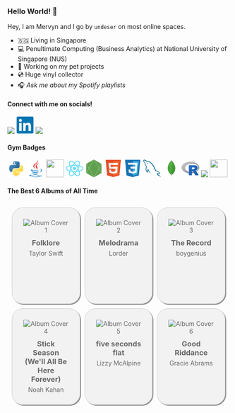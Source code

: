 ### Hello World! 👋

Hey, I am Mervyn and I go by `undeser` on most online spaces.

-   🇸🇬 Living in Singapore
-   💻 Penultimate Computing (Business Analytics) at National University of Singapore (NUS)
-   🔭 Working on my pet projects
-   💿 Huge vinyl collector
-   🎧 _Ask me about my Spotify playlists_

#### Connect with me on socials!

[<img src = "https://www.nicepng.com/png/full/52-520535_free-files-github-github-icon-png-white.png" width="40">](https://github.com/undeser) [<img src="https://raw.githubusercontent.com/devicons/devicon/master/icons/linkedin/linkedin-original.svg" width="40" height="40">](https://www.linkedin.com/in/mervseah/) [<img src = "https://www.freepnglogos.com/uploads/spotify-logo-png/file-spotify-logo-png-4.png" width = "40">](https://open.spotify.com/user/1163571756?si=f107f55e9b8649b7)

#### Gym Badges

[<img src="https://raw.githubusercontent.com/devicons/devicon/master/icons/python/python-original.svg" width="40" height="40">](https://www.python.org/) [<img src="https://raw.githubusercontent.com/devicons/devicon/master/icons/java/java-original.svg" width="40" height="40">](https://www.java.com/en/) [<img src="https://www.svgrepo.com/download/374088/solidity.svg" width="40" height="40">](https://docs.soliditylang.org/) [<img src="https://raw.githubusercontent.com/devicons/devicon/1119b9f84c0290e0f0b38982099a2bd027a48bf1/icons/react/react-original.svg" width="40" height="40">](https://react.dev/) [<img src="https://raw.githubusercontent.com/devicons/devicon/1119b9f84c0290e0f0b38982099a2bd027a48bf1/icons/nodejs/nodejs-plain.svg" width="40" height="40">](https://nodejs.org/en) [<img src="https://raw.githubusercontent.com/devicons/devicon/1119b9f84c0290e0f0b38982099a2bd027a48bf1/icons/html5/html5-original.svg" width="40" height="40">](https://html.spec.whatwg.org) [<img src="https://raw.githubusercontent.com/devicons/devicon/1119b9f84c0290e0f0b38982099a2bd027a48bf1/icons/css3/css3-original.svg" width="40" height="40">](https://www.w3.org/TR/CSS/#css) [<img src="https://raw.githubusercontent.com/devicons/devicon/master/icons/mysql/mysql-original.svg" width="40" height="40">](https://www.mysql.com/) [<img src="https://raw.githubusercontent.com/devicons/devicon/master/icons/mongodb/mongodb-original.svg" width="40" height="40">](https://www.mongodb.com/) [<img src="https://raw.githubusercontent.com/devicons/devicon/master/icons/r/r-original.svg" width="40" height="40">](https://www.r-project.org/) [<img src = "https://upload.wikimedia.org/wikipedia/commons/thumb/a/af/Adobe_Photoshop_CC_icon.svg/2101px-Adobe_Photoshop_CC_icon.svg.png" width="40">](https://www.adobe.com/products/photoshop.html) [<img src="https://camo.githubusercontent.com/ed44ae57571fe5fdba9c41a72c5bb0d2ed1dd86623c6d485ca248c61291bd6bc/68747470733a2f2f75706c6f61642e77696b696d656469612e6f72672f77696b6970656469612f636f6d6d6f6e732f342f34352f4e6f74696f6e5f6170705f6c6f676f2e706e67" width="40" height="40">](https://www.notion.so/)

#### The Best 6 Albums of All Time

<div class="grid-container">
  <a href="https://open.spotify.com/album/1pzvBxYgT6OVwJLtHkrdQK?si=kYRigJVOSE-KCM4KVQgjKg" class="grid-item">
    <img src="https://is1-ssl.mzstatic.com/image/thumb/Music115/v4/b5/80/dc/b580dca0-349d-036b-e09b-bd849f6affd8/20UMGIM64216.rgb.jpg/600x600bb.jpg" alt="Album Cover 1">
    <div class="info">
      <h3>Folklore</h3>
      <p>Taylor Swift</p>
    </div>
  </a>
  <a href="https://open.spotify.com/album/2B87zXm9bOWvAJdkJBTpzF?si=g7jpcxdPRvW60Ub2u05Rfw" class="grid-item">
    <img src="https://is1-ssl.mzstatic.com/image/thumb/Music115/v4/8d/0d/15/8d0d1532-493b-52ec-6a29-a239ced6931b/17UMGIM81023.rgb.jpg/600x600bb.jpg" alt="Album Cover 2">
    <div class="info">
      <h3>Melodrama</h3>
      <p>Lorder</p>
    </div>
  </a>
  <a href="https://open.spotify.com/album/0e9GjrztzBw8oMC6n2CDeI?si=mV-94ShGQn6-nKkBKbOiwQ" class="grid-item">
    <img src="https://is1-ssl.mzstatic.com/image/thumb/Music123/v4/ad/fc/81/adfc819e-00b2-3cb5-deb2-931a5b6da3fa/22UM1IM44998.rgb.jpg/600x600bb.jpg" alt="Album Cover 3">
    <div class="info">
      <h3>The Record</h3>
      <p>boygenius</p>
    </div>
  </a>
  <a href="https://open.spotify.com/album/1pb3je8gXTs5dpRRTKhHRC?si=7QZ6pcubRPayjaKWHyEfkQ" class="grid-item">
    <img src="https://is1-ssl.mzstatic.com/image/thumb/Music126/v4/7b/cc/cf/7bcccf54-8bf4-5e03-951e-c7582f35b09d/23UMGIM59938.rgb.jpg/600x600bb.jpg" alt="Album Cover 4">
    <div class="info">
      <h3>Stick Season (We'll All Be Here Forever)</h3>
      <p>Noah Kahan</p>
    </div>
  </a>
  <a href="https://open.spotify.com/album/68L5xVV9wydotfDXEik7eD?si=RjgR6xKQQJWohsmXPwi9rg" class="grid-item">
    <img src="https://is1-ssl.mzstatic.com/image/thumb/Music122/v4/11/6a/64/116a64ee-0db3-4e59-bd86-f44008e47f85/5056167170006.jpg/600x600bb.jpg" alt="Album Cover 5">
    <div class="info">
      <h3>five seconds flat</h3>
      <p>Lizzy McAlpine</p>
    </div>
  </a>
  <a href="https://open.spotify.com/album/5ZCIbfKnv3GF5h5h8MiRzQ?si=1WCYbs83TFm5v4MCAVVv2g" class="grid-item">
    <img src="https://is1-ssl.mzstatic.com/image/thumb/Music116/v4/b6/76/c2/b676c229-9eac-8c51-cf93-47d4c2e0a973/22UM1IM44923.rgb.jpg/600x600bb.jpg" alt="Album Cover 6">
    <div class="info">
      <h3>Good Riddance</h3>
      <p>Gracie Abrams</p>
    </div>
  </a>
</div>

<style> 
.grid-container {
  display: grid;
  grid-template-columns: 1fr 1fr 1fr;
  grid-template-rows: 1fr 1fr;
  gap: 10px;
  padding: 10px;
}

.grid-item {

  border: 1px solid #ccc;
  padding: 25px;
  text-align: center;
  text-decoration: none; /* Removes underline from links */
  color: black; /* Sets text color for links */
  display: block; /* Makes the whole grid item clickable */

  background-color: #f2f2f2;
    color: #686868;
    filter: drop-shadow(2px 2px #919191);
    border-radius: 25px;

}

.grid-item img {
  max-width: 100%; /* Makes image responsive */
  height: auto;
}

.info {
  margin-top: 10px; /* Spacing between the image and text */
}

.info h3 {
  margin: 5px 0; /* Small margin for the album title */
}

.info p {
  margin: 0; /* Remove margin for artist name */
}

</style>

<!--
<div style="width: 100%;">
  <img src="hello.svg" style="width: 100%;" alt="testing">
</div>


**undeser/undeser** is a ✨ _special_ ✨ repository because its `README.md` (this file) appears on your GitHub profile.

Here are some ideas to get you started:

- 🔭 I’m currently working on ...
- 🌱 I’m currently learning ...
- 👯 I’m looking to collaborate on ...
- 🤔 I’m looking for help with ...
- 💬 Ask me about ...
- 📫 How to reach me: ...
- 😄 Pronouns: ...
- ⚡ Fun fact: ...
-->
